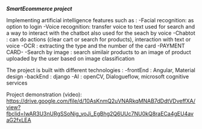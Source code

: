 ***SmartEcommerce project***

Implementing artificial intelligence features such as : 
  -Facial recognition: as option to login
  -Voice recognition: transfer voice to text used for search and a way to interact with the chatbot also used for the seach by voice
  -Chabtot : can do actions (clear cart or search for products), interaction with text or voice
  -OCR : extracting the type and the number of the card  -PAYMENT CARD-
  -Search by image : search similair products to an image of product uploaded by the user based on image classification
  
  
The project is built with different technologies : 
    -frontEnd : Angular, Material design 
    -backEnd : django
    -AI : openCV, Dialogueflow, microsoft cognitive services
  
Project demonstration (video): 
  https://drive.google.com/file/d/10AsKnmQ2uVNARkqMNAB7dDdtVDveffXA/view?fbclid=IwAR3U3nURgSSoNig_voJi_EgBhg2Q6UUc7NU0kQ8raECa4gEU4avaG2fxLEA
  
 
 
